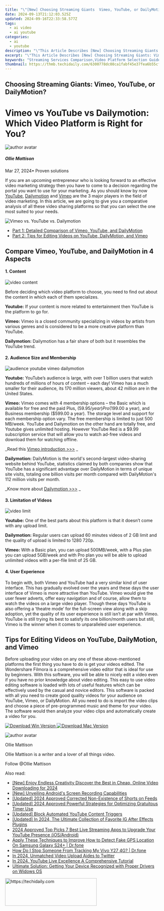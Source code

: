 ```yaml
---
title: "\"[New] Choosing Streaming Giants  Vimeo, YouTube, or DailyMotion for 2024\""
date: 2024-09-13T21:12:03.525Z
updated: 2024-09-16T22:33:58.577Z
tags:
  - ai video
  - ai youtube
categories:
  - ai
  - youtube
description: "\"This Article Describes [New] Choosing Streaming Giants: Vimeo, YouTube, or DailyMotion for 2024\""
excerpt: "\"This Article Describes [New] Choosing Streaming Giants: Vimeo, YouTube, or DailyMotion for 2024\""
keywords: "Streaming Services Comparison,Video Platform Selection Guide,Vimeo vs YouTube Analysis,Direct Video Uploading Options,Content Delivery Networks,Popular Online Videos Sites,Media Distribution Choices"
thumbnail: https://thmb.techidaily.com/6300778dc08ca1fabf45e37fea6b55cfeffea9a7ede93b82142ae1fd2f19eff3.jpg
---
```


## Choosing Streaming Giants: Vimeo, YouTube, or DailyMotion?

# Vimeo vs YouTube vs Dailymotion: Which Video Platform is Right for You?

![author avatar](https://images.wondershare.com/filmora/article-images/ollie-mattison.jpg)

##### Ollie Mattison

 Mar 27, 2024• Proven solutions

If you are an upcoming entrepreneur who is looking forward to an effective video marketing strategy then you have to come to a decision regarding the portal you want to use for your marketing. As you should know by now [YouTube](https://www.youtube.com/), [Dailymotion](http://www.dailymotion.com/) and [Vimeo](https://www.vimeo.com/) are the 3 major players in the field of video marketing. In this article, we are going to give you a comparative analysis of all these video sharing platforms so that you can select the one most suited to your needs.

![Vimeo vs. YouTube vs. Dailymotion](https://images.wondershare.com/filmora/article-images/vimeo-youtube-dailymotion.png)

* [Part 1: Detailed Comparison of Vimeo, YouTube, and DailyMotion](#part1)
* [Part 2: Tips for Editing Videos on YouTube, DailyMotion, and Vimeo](#part2)

## Compare Vimeo, YouTube, and DailyMotion in 4 Aspects

#### 1\.  Content

![video content](https://images.wondershare.com/filmora/article-images/video-content.jpg)

Before deciding which video platform to choose, you need to find out about the content in which each of them specializes.

**Youtube:** If your content is more related to entertainment then YouTube is the platform to go for.

 **Vimeo:** Vimeo is a closed community specializing in videos by artists from various genres and is considered to be a more creative platform than YouTube.

**Dailymotion:** Dailymotion has a fair share of both but it resembles the YouTube trend.

#### 2\.  Audience Size and Membership

![audience youtube vimeo dailymotion](https://images.wondershare.com/filmora/article-images/audience-youtube-vimeo-dailymotion.jpg)

**Youtube:** YouTube’s audience is large, with over 1 billion users that watch hundreds of millions of hours of content – each day! Vimeo has a much smaller for their audience, its 170 million viewers, about 42 million are in the United States.

**Vimeo:** Vimeo comes with 4 membership options – the Basic which is available for free and the paid Plus, ($59.95/ year) Pro ($199.00 a year), and Business membership ($599.00 a year). The storage level and support for each membership option vary. The free membership is limited to just 500 MB/week. YouTube and Dailymotion on the other hand are totally free, and Youtube gives unlimited hosting. However YouTube Red is a $9.99 subscription service that will allow you to watch ad-free videos and download them for watching offline.

 _Read this [Vimeo introduction >>>](https://tools.techidaily.com/wondershare/filmora/download/) _

**Dailymotion:** DailyMotion is the world's second-largest video-sharing website behind YouTube, statistics claimed by both companies show that YouTube has a significant advantage over DailyMotion in terms of unique site visits, totaling one billion visits per month compared with DailyMotion's 112 million visits per month.

_Know more about [Dailymotion >>>](https://tools.techidaily.com/wondershare/filmora/download/) _

#### 3\.  Limitation of Videos

![video limit](https://images.wondershare.com/filmora/article-images/videolimit-youtube-vimeo-dailymotion.jpg)

**Youtube:** One of the best parts about this platform is that it doesn’t come with any upload limit.

**Dailymotion:** Regular users can upload 60 minutes videos of 2 GB limit and the quality of upload is limited to 1280 720p.

**Vimeo:** With a Basic plan, you can upload 500MB/week, with a Plus plan you can upload 5GB/week and with Pro plan you will be able to upload unlimited videos with a per-file limit of 25 GB.

#### 4\.  User Experience

To begin with, both Vimeo and YouTube had a very similar kind of user interface. This has gradually evolved over the years and these days the user interface of Vimeo is more attractive than YouTube. Vimeo would give the user fewer adverts, offer easy navigation and of course, allow them to watch the videos on a large video player. Though these days YouTube is also offering a ‘theatre mode’ for the full-screen view along with a skip adoption, yet the quality of its user experience is still isn’t at par with Vimeo. YouTube is still trying its best to satisfy its one billion/month users but still, Vimeo is the winner when it comes to unparalleled user experience.

## Tips for Editing Videos on YouTube, DailyMotion, and Vimeo

Before uploading your video on any one of these above-mentioned platforms the first thing you have to do is get your videos edited. The Wondershare Filmora is a comprehensive video editor that is ideal for use by beginners. With this software, you will be able to nicely edit a video even if you have no prior knowledge about video editing. This easy to use video editing software is loaded with lots of useful features which can be effectively used by the casual and novice editors. This software is packed with all you need to create good quality videos for your audience on YouTube, Vimeo, or DailyMotion. All you need to do is import the video clips and choose a piece of pre-programmed music and theme for your video. The software would then analyze your video clips and automatically create a video for you.

[![Download Win Version](https://images.wondershare.com/filmora/guide/download-btn-win.jpg) ](https://tools.techidaily.com/wondershare/filmora/download/) [![Download Mac Version](https://images.wondershare.com/filmora/guide/download-btn-mac.jpg) ](https://tools.techidaily.com/wondershare/filmora/download/)

![author avatar](https://images.wondershare.com/filmora/article-images/ollie-mattison.jpg)

Ollie Mattison

Ollie Mattison is a writer and a lover of all things video.

Follow @Ollie Mattison

<ins class="adsbygoogle"
     style="display:block"
     data-ad-format="autorelaxed"
     data-ad-client="ca-pub-7571918770474297"
     data-ad-slot="1223367746"></ins>

<ins class="adsbygoogle"
     style="display:block"
     data-ad-client="ca-pub-7571918770474297"
     data-ad-slot="8358498916"
     data-ad-format="auto"
     data-full-width-responsive="true"></ins>

<span class="atpl-alsoreadstyle">Also read:</span>
<div><ul>
<li><a href="https://youtube-sure.techidaily.com/njoy-endless-creativity-discover-the-best-in-cheap-online-video-downloading-for-2024/"><u>[New] Enjoy Endless Creativity Discover the Best in Cheap, Online Video Downloading for 2024</u></a></li>
<li><a href="https://desktop-recording.techidaily.com/new-unveiling-androids-screen-recording-capabilities/"><u>[New] Unveiling Android's Screen Recording Capabilities</u></a></li>
<li><a href="https://youtube-sure.techidaily.com/ed-2024-approved-corrected-non-existence-of-shorts-on-feeds/"><u>[Updated] 2024 Approved Corrected Non-Existence of Shorts on Feeds</u></a></li>
<li><a href="https://vp-tips.techidaily.com/updated-2024-approved-powerful-strategies-for-optimizing-gratuitous-timer-use/"><u>[Updated] 2024 Approved Powerful Strategies for Optimizing Gratuitous Timer Use</u></a></li>
<li><a href="https://youtube-sure.techidaily.com/ed-block-automated-youtube-content-triggers/"><u>[Updated] Block Automated YouTube Content Triggers</u></a></li>
<li><a href="https://instagram-video-files.techidaily.com/updated-in-2024-the-ultimate-collection-of-favorite-ig-after-effects-plugins/"><u>[Updated] In 2024, The Ultimate Collection of Favorite IG After Effects Plugins</u></a></li>
<li><a href="https://youtube-sure.techidaily.com/approved-top-picks-7-best-live-streaming-apps-to-upgrade-your-youtube-presence-iosandroid/"><u>2024 Approved Top Picks 7 Best Live Streaming Apps to Upgrade Your YouTube Presence (iOS/Android)</u></a></li>
<li><a href="https://fake-location.techidaily.com/apply-these-techniques-to-improve-how-to-detect-fake-gps-location-on-samsung-galaxy-s24plus-drfone-by-drfone-virtual-android/"><u>Apply These Techniques to Improve How to Detect Fake GPS Location On Samsung Galaxy S24+ | Dr.fone</u></a></li>
<li><a href="https://android-location-track.techidaily.com/how-do-i-stop-someone-from-tracking-my-vivo-y27-4g-drfone-by-drfone-virtual-android/"><u>How Do I Stop Someone From Tracking My Vivo Y27 4G? | Dr.fone</u></a></li>
<li><a href="https://fox-hovers.techidaily.com/in-2024-unmatched-video-upload-aides-to-twitter/"><u>In 2024, Unmatched Video Upload Aides to Twitter</u></a></li>
<li><a href="https://youtube-sure.techidaily.com/24-youtube-live-excellence-a-comprehensive-tutorial/"><u>In 2024, YouTube Live Excellence A Comprehensive Tutorial</u></a></li>
<li><a href="https://driver-error.techidaily.com/ultimate-solution-getting-your-device-recognized-with-proper-drivers-on-widows-os/"><u>Ultimate Solution: Getting Your Device Recognized with Proper Drivers on Widows OS</u></a></li>
</ul></div>

<!-- affiliate ads begin -->
<a href="https://aligracehair.sjv.io/c/5597632/2115931/19272" target="_top" id="2115931">
  <img src="//a.impactradius-go.com/display-ad/19272-2115931" border="0" alt="https://techidaily.com" width="300" height="90"/>
</a>
<img height="0" width="0" src="https://aligracehair.sjv.io/i/5597632/2115931/19272" style="position:absolute;visibility:hidden;" border="0" />
<!-- affiliate ads end -->

